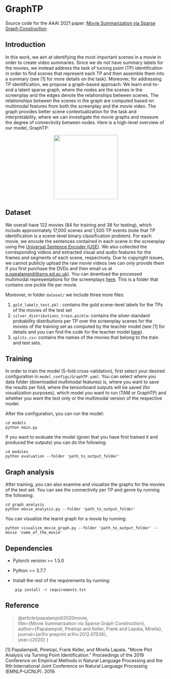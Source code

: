 ﻿
# GraphTP

Source code for the AAAI 2021 paper: [Movie Summarization via Sparse Graph Construction](https://arxiv.org/abs/2012.07536)

## Introduction
In this work, we aim at identifying the most important scenes in a movie in order to create video summaries. Since we do not have summary labels for the movies, we instead address the task of turning point (TP) identification in order to find scenes that represent each TP and then assemble them into a summary (see [1] for more details on the task). Moreover, for addressing TP identification, we propose a graph-based approach: We learn end-to-end a latent sparse graph, where the nodes are the scenes in the screenplay and the edges denote the relationships between scenes. The relationships between the scenes in the graph are computed based on multimodal features from both the screenplay and the movie video. The graph provides better scene contextualization for the task and interpretability, where we can investigate the movie graphs and measure the degree of connectivity between nodes. Here is a high-level overview of our model, GraphTP:


<p align="center">
  <img src="https://raw.githubusercontent.com/ppapalampidi/GraphTP/master/graphtp_in_sections.png" height="200">
</p>

## Dataset
We overall have 122 movies (84 for training and 38 for testing), which include approximately 17,000 scenes and 1,500 TP events (note that TP identification is a scene-level binary classification problem). For each movie, we encode the sentences contained in each scene in the screenplay using the [Universal Sentence Encoder (USE)](https://arxiv.org/pdf/1803.11175.pdf). We also collected the corresponding videos and extracted visual and audio features for the frames and segments of each scene, respectively. Due to copyright issues, we cannot publicly upload the raw movie videos (we can only provide them if you first purchase the DVDs and then email us at p.papalampidi@sms.ed.ac.uk). You can download the processed multimodal representations for the screenplays [here](https://datashare.ed.ac.uk/handle/10283/3819). This is a folder that contains one pickle file per movie. 

Moreover, in folder `dataset/` we include three more files:

 1. `gold_labels_test.pkl` : contains the gold scene-level labels for the TPs of the movies of the test set
 2. `silver_distributions_train.pickle`: contains the silver-standard probability distributions per TP over the screenplay scenes for the movies of the training set as computed by the teacher model (see [1] for details and you can find the code for the teacher model [here](https://github.com/ppapalampidi/SUMMER)). 
 3. `splits.csv`: contains the names of the movies that belong to the train and test sets.

## Training
In order to train the model (5-fold cross-validation),  first select your desired configuration in `model_configs/GraphTP.yaml`. You can select where you data folder (downloaded multimodal features) is, where you want to save the results per fold, where the tensorboard outputs will be saved (for visualization purposes), which model you want to run (TAM or GraphTP) and whether you want the text only or the multimodal version of the respective model. 

After the configuration, you can run the model: 

    cd models
    python main.py

If you want to evaluate the model (given that you have first trained it and produced the outputs) you can do the following:

    cd modules
    python evaluation --folder 'path_to_output_folder'

## Graph analysis

After training, you can also examine and visualize the graphs for the movies of the test set. You can see the connectivity per TP and genre by running the following:

    cd graph_analysis
    python movie_analysis.py --folder 'path_to_output_folder'

You can visualize the learnt graph for a movie by running:

    python visualize_movie_graph.py --folder 'path_to_output_folder' --movie 'name_of_the_movie'

## Dependencies

 - Pytorch version >= 1.5.0
 - Python >= 3.7.7
 - Install the rest of the requirements by running:

   `` pip install -r requirements.txt``

## Reference

> @article{papalampidi2020movie,   
> title={Movie Summarization via Sparse
> Graph Construction},   
> author={Papalampidi, Pinelopi and Keller, Frank
> and Lapata, Mirella},   
> journal={arXiv preprint arXiv:2012.07536},  
> year={2020} }

[1] Papalampidi, Pinelopi, Frank Keller, and Mirella Lapata. "Movie Plot Analysis via Turning Point Identification." Proceedings of the 2019 Conference on Empirical Methods in Natural Language Processing and the 9th International Joint Conference on Natural Language Processing (EMNLP-IJCNLP). 2019.

